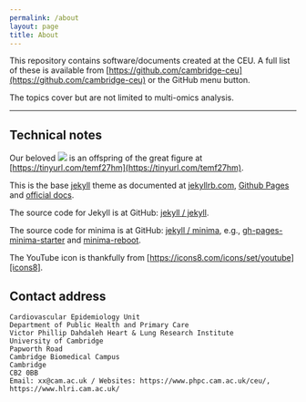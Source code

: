 ```yaml
---
permalink: /about
layout: page
title: About
---
```


This repository contains software/documents created at the CEU. A full list of these is available from [https://github.com/cambridge-ceu](https://github.com/cambridge-ceu) or the GitHub menu button.

The topics cover but are not limited to multi-omics analysis.

---

## Technical notes

Our beloved ![](./assets/images/github.svg) is an offspring of the great figure at [https://tinyurl.com/temf27hm](https://tinyurl.com/temf27hm).

This is the base [jekyll][jekyll-organization] theme as documented at [jekyllrb.com][jk], [Github Pages][gh-site] and [official docs][gh].

The source code for Jekyll is at GitHub: [jekyll / jekyll](https://github.com/jekyll/jekyll).

The source code for minima is at GitHub: [jekyll / minima][minima], e.g., [gh-pages-minima-starter](https://github.com/jsanz/gh-pages-minima-starter) and [minima-reboot](https://github.com/aterenin/minima-reboot/).

The YouTube icon is thankfully from [https://icons8.com/icons/set/youtube][icons8].

## Contact address

```
Cardiovascular Epidemiology Unit
Department of Public Health and Primary Care
Victor Phillip Dahdaleh Heart & Lung Research Institute
University of Cambridge
Papworth Road
Cambridge Biomedical Campus
Cambridge
CB2 0BB
Email: xx@cam.ac.uk / Websites: https://www.phpc.cam.ac.uk/ceu/, https://www.hlri.cam.ac.uk/
```


[gh]: https://help.github.com/en/github/working-with-github-pages
[gh-site]: https://pages.github.com
[icons8]: https://icons8.com/icons/set/youtube
[jekyll-organization]: https://github.com/jekyll
[jk]: https://jekyllrb.com/
[minima]: https://github.com/jekyll/minima/tree/2.5-stable
